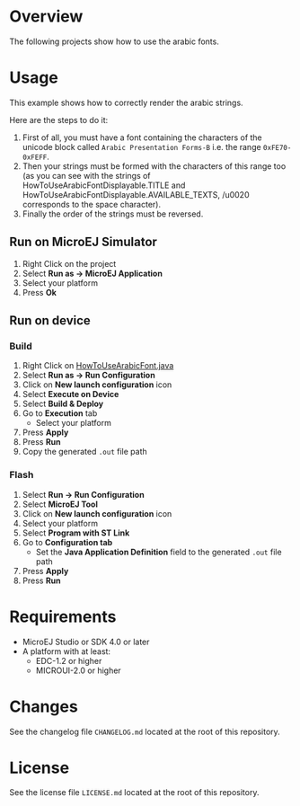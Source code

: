 # Overview
The following projects show how to use the arabic fonts.

# Usage
This example shows how to correctly render the arabic strings.

Here are the steps to do it:
1. First of all, you must have a font containing the characters of the unicode block called `Arabic Presentation
Forms-B` i.e. the range `0xFE70-0xFEFF`.
2. Then your strings must be formed with the characters of this range too (as you
can see with the strings of HowToUseArabicFontDisplayable.TITLE and HowToUseArabicFontDisplayable.AVAILABLE_TEXTS, /u0020 corresponds to the space character).
3. Finally the order of the strings must be reversed.

## Run on MicroEJ Simulator
1. Right Click on the project
1. Select **Run as -> MicroEJ Application**
1. Select your platform 
1. Press **Ok**

## Run on device
### Build
1. Right Click on [HowToUseArabicFont.java](HowToUseArabicFont/src/main/java/ej/examples/arabicfont/HowToUseArabicFont.java)
1. Select **Run as -> Run Configuration** 
1. Click on **New launch configuration** icon
1. Select **Execute on Device**
1. Select **Build & Deploy**
1. Go to **Execution** tab
	* Select your platform 
1. Press **Apply**
1. Press **Run**
1. Copy the generated `.out` file path

### Flash
1. Select **Run -> Run Configuration**
1. Select **MicroEJ Tool**
1. Click on **New launch configuration** icon
1. Select your platform 
1. Select **Program with ST Link**
1. Go to **Configuration tab**
	* Set the **Java Application Definition** field to the generated `.out` file path
1. Press **Apply**
1. Press **Run**

# Requirements
* MicroEJ Studio or SDK 4.0 or later
* A platform with at least:
	* EDC-1.2 or higher
	* MICROUI-2.0 or higher
	
# Changes
See the changelog file `CHANGELOG.md` located at the root of this repository.

# License
See the license file `LICENSE.md` located at the root of this repository.
